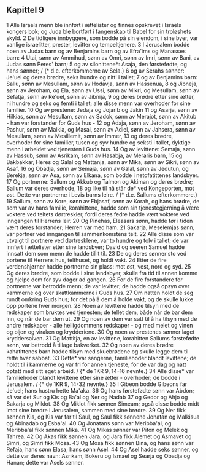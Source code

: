 ## Kapittel 9

1 Alle Israels menn ble innført i ættelister og finnes opskrevet i Israels kongers bok; og Juda ble bortført i fangenskap til Babel for sin troløshets skyld.
2 De tidligere innbyggere, som bodde på sin eiendom, i sine byer, var vanlige israelitter, prester, levitter og tempeltjenere.
3 I Jerusalem bodde noen av Judas barn og av Benjamins barn og av Efra'ims og Manasses barn:
4 Utai, sønn av Ammihud, sønn av Omri, sønn av Imri, sønn av Bani, av Judas sønn Peres' barn;
5 og av silonittene*: Asaja, den førstefødte, og hans sønner; / {* d.e. efterkommerne av Sela.}
6 og av Serahs sønner: Je'uel og deres brødre, seks hundre og nitti i tallet;
7 og av Benjamins barn: Sallu, sønn av Mesullam, sønn av Hodavja, sønn av Hassenua,
8 og Jibneja, sønn av Jeroham, og Ela, sønn av Ussi, sønn av Mikri, og Mesullam, sønn av Sefatja, sønn av Re'uel, sønn av Jibnija,
9 og deres brødre etter sine ætter, ni hundre og seks og femti i tallet; alle disse menn var overhoder for sine familier.
10 Og av prestene: Jedaja og Jojarib og Jakin
11 og Asarja, sønn av Hilkias, sønn av Mesullam, sønn av Sadok, sønn av Merajot, sønn av Akitub - han var forstander for Guds hus -
12 og Adaja, sønn av Jeroham, sønn av Pashur, sønn av Malkia, og Masai, sønn av Adiel, sønn av Jahsera, sønn av Mesullam, sønn av Mesillemit, sønn av Immer,
13 og deres brødre, overhoder for sine familier, tusen og syv hundre og seksti i tallet, dyktige menn i arbeidet ved tjenesten i Guds hus.
14 Og av levittene: Semaja, sønn av Hassub, sønn av Asrikam, sønn av Hasabja, av Meraris barn,
15 og Bakbakkar, Heres og Galal og Mattanja, sønn av Mika, sønn av Sikri, sønn av Asaf,
16 og Obadja, sønn av Semaja, sønn av Galal, sønn av Jedutun, og Berekja, sønn av Asa, sønn av Elkana, som bodde i netofatittenes landsbyer.
17 Og portnerne: Sallum og Akkub og Talmon og Akiman og deres brødre; Sallum var deres overhode,
18 og like til nå står de* ved Kongeporten, mot øst. Dette var portnerne i Levis barns leire. / {* d.e. Sallums efterkommere.}
19 Sallum, sønn av Kore, sønn av Ebjasaf, sønn av Korah, og hans brødre, de som var av hans familie, korahittene, hadde som sin tjenestegjerning å være voktere ved teltets dørtreskler, fordi deres fedre hadde vært voktere ved inngangen til Herrens leir.
20 Og Pinehas, Eleasars sønn, hadde før i tiden vært deres forstander; Herren var med ham.
21 Sakarja, Meselemjas sønn, var portner ved inngangen til sammenkomstens telt.
22 Alle disse som var utvalgt til portnere ved dørtresklene, var to hundre og tolv i tallet; de var innført i ættelister etter sine landsbyer; David og seeren Samuel hadde innsatt dem som menn de hadde tillit til.
23 De og deres sønner sto ved portene til Herrens hus, telthuset, og holdt vakt.
24 Etter de fire verdenshjørner hadde portnerne sin plass: mot øst, vest, nord og syd.
25 Og deres brødre, som bodde i sine landsbyer, skulle fra tid til annen komme og hjelpe dem for syv dager ad gangen.
26 For de fire forstandere for portnerne var betrodde menn; de var levitter; de hadde også opsyn over kammerne og over skattkammerne i Guds hus.
27 Om natten holdt de seg rundt omkring Guds hus; for det pålå dem å holde vakt, og de skulle lukke opp portene hver morgen.
28 Noen av levittene hadde tilsyn med de redskaper som bruktes ved tjenesten; de tellet dem, både når de bar dem inn, og når de bar dem ut.
29 Og noen av dem var satt til å ha tilsyn med de andre redskaper - alle helligdommens redskaper - og med melet og vinen og oljen og viraken og krydderiene.
30 Og noen av prestenes sønner laget kryddersalven.
31 Og Mattitja, en av levittene, korahitten Sallums førstefødte sønn, var betrodd å tillage bakverket.
32 Og noen av deres brødre kahatittenes barn hadde tilsyn med skuebrødene og skulle legge dem til rette hver sabbat.
33 Dette* var sangerne, familiehoder blandt levittene; de holdt til i kammerne og var fri for annen tjeneste; for de var dag og natt optatt med sitt eget arbeid. / {* de 1KR 9, 14-16 nevnte.}
34 Alle disse* var familiehoder blandt levittene etter sine ætter - overhoder; de bodde i Jerusalem. / {* de 1KR 9, 14-32 nevnte.}
35 I Gibeon bodde Gibeons far Je'uel; hans hustru hette Ma'aka.
36 Og hans førstefødte sønn var Abdon; så var det Sur og Kis og Ba'al og Ner og Nadab
37 og Gedor og Ahjo og Sakarja og Miklot.
38 Og Miklot fikk sønnen Simeam; også disse bodde midt imot sine brødre i Jerusalem, sammen med sine brødre.
39 Og Ner fikk sønnen Kis, og Kis var far til Saul, og Saul fikk sønnene Jonatan og Malkisua og Abinadab og Esba'al.
40 Og Jonatans sønn var Meribba'al, og Meribba'al fikk sønnen Mika.
41 Og Mikas sønner var Piton og Melek og Tahrea.
42 Og Akas fikk sønnen Jara, og Jara fikk Alemet og Asmavet og Simri, og Simri fikk Mosa.
43 Og Mosa fikk sønnen Bina, og hans sønn var Refaja; hans sønn Elasa; hans sønn Asel.
44 Og Asel hadde seks sønner, og dette var deres navn: Asrikam, Bokeru og Ismael og Searja og Obadja og Hanan; dette var Asels sønner.
